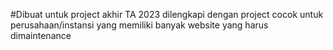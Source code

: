 #Dibuat untuk project akhir TA 2023
dilengkapi dengan project cocok untuk perusahaan/instansi yang memiliki banyak website yang harus dimaintenance
